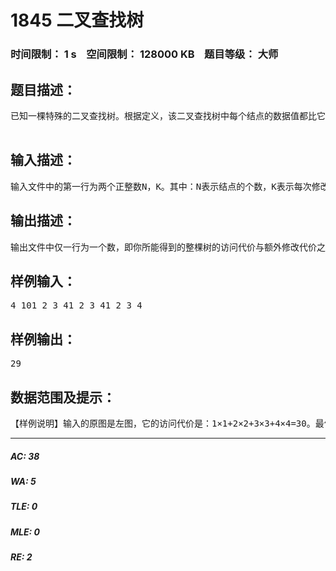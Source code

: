 # 1845 二叉查找树   
### 时间限制： 1 s&nbsp;&nbsp;&nbsp;&nbsp;空间限制： 128000 KB&nbsp;&nbsp;&nbsp;&nbsp;题目等级： 大师  
## 题目描述：  

<pre>
已知一棵特殊的二叉查找树。根据定义，该二叉查找树中每个结点的数据值都比它左儿子结点的数据值大，而比它右儿子结点的数据值小。另一方面，这棵查找树中每个结点都有一个权值，每个结点的权值都比它的儿子结点的权值要小。已知树中所有结点的数据值各不相同；所有结点的权值也各不相同。这时可得出这样一个有趣的结论：如果能够确定树中每个结点的数据值和权值，那么树的形态便可以唯一确定。因为这样的一棵树可以看成是按照权值从小到大顺序插入结点所得到的、按照数据值排序的二叉查找树。一个结点在树中的深度定义为它到树根的距离加1。因此树的根结点的深度为1。每个结点除了数据值和权值以外，还有一个访问频度。我们定义一个结点在树中的访问代价为它的访问频度乘以它在树中的深度。整棵树的访问代价定义为所有结点在树中的访问代价之和。现在给定每个结点的数据值、权值和访问频度，你可以根据需要修改某些结点的权值，但每次修改你会付出K的额外修改代价。你可以把结点的权值改为任何实数，但是修改后所有结点的权值必须仍保持互不相同。现在你要解决的问题是，整棵树的访问代价与额外修改代价的和最小是多少？

</pre>
  
  
## 输入描述：  

<pre>
输入文件中的第一行为两个正整数N，K。其中：N表示结点的个数，K表示每次修改所需的额外修改代价。接下来的一行为N个非负整数，表示每个结点的数据值。再接下来的一行为N个非负整数，表示每个结点的权值。再接下来的一行为N个非负整数，表示每个结点的访问频度。其中：所有的数据值、权值、访问频度均不超过400000。每两个数之间都有一个空格分隔，且行尾没有空格。
</pre>
  
  
## 输出描述：  

<pre>
输出文件中仅一行为一个数，即你所能得到的整棵树的访问代价与额外修改代价之和的最小值。
</pre>
  
  
## 样例输入：  

<pre>
4 101 2 3 41 2 3 41 2 3 4
</pre>
  
  
## 样例输出：  

<pre>
29
</pre>
  
  
## 数据范围及提示：  

<pre>
【样例说明】输入的原图是左图，它的访问代价是：1&times;1+2&times;2+3&times;3+4&times;4=30。最佳的修改方案是把输入中的第3个结点的权值改成0，得到上图，访问代价是：1&times;2+2&times;3+3&times;1+4&times;2=19，加上额外修改代价10，一共是29。 【数据规模和约定】对于40%的数据，满足：N<=30；对于70%的数据，满足：N<=50；对于100%的数据，满足：N<=70，1<=K<=30000000。
</pre>
  
  
***  

##### AC: 38  
##### WA: 5  
##### TLE: 0  
##### MLE: 0  
##### RE: 2  
